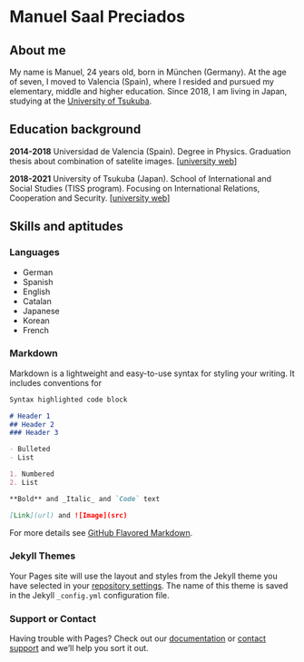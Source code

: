 # Manuel Saal Preciados

## About me
My name is Manuel, 24 years old, born in München (Germany). 
At the age of seven, I moved to Valencia (Spain), where I resided and pursued my elementary, middle and higher education.
Since 2018, I am living in Japan, studying at the [University of Tsukuba](https://www.tsukuba.ac.jp/en/).

## Education background
**2014-2018**
Universidad de Valencia (Spain). 
Degree in Physics. Graduation thesis about combination of satelite images. [[university web](https://www.uv.es/uvweb/fisica/es/facultad-fisica-1285850062061.html)]

**2018-2021** University of Tsukuba (Japan).
School of International and Social Studies (TISS program). Focusing on International Relations, Cooperation and Security. [[university web](http://www.global.tsukuba.ac.jp/%E7%A4%BE%E4%BC%9A%E3%83%BB%E5%9B%BD%E9%9A%9B%E5%AD%A6%E7%BE%A4)]

## Skills and aptitudes

### Languages
- German 
- Spanish
- English
- Catalan
- Japanese
- Korean
- French


### Markdown

Markdown is a lightweight and easy-to-use syntax for styling your writing. It includes conventions for

```markdown
Syntax highlighted code block

# Header 1
## Header 2
### Header 3

- Bulleted
- List

1. Numbered
2. List

**Bold** and _Italic_ and `Code` text

[Link](url) and ![Image](src)
```

For more details see [GitHub Flavored Markdown](https://guides.github.com/features/mastering-markdown/).

### Jekyll Themes

Your Pages site will use the layout and styles from the Jekyll theme you have selected in your [repository settings](https://github.com/saalpreciados/saalpreciados.portfolio/settings). The name of this theme is saved in the Jekyll `_config.yml` configuration file.

### Support or Contact

Having trouble with Pages? Check out our [documentation](https://docs.github.com/categories/github-pages-basics/) or [contact support](https://support.github.com/contact) and we’ll help you sort it out.
